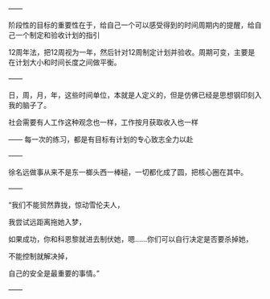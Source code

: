 ——

阶段性的目标的重要性在于，给自己一个可以感受得到的时间周期内的提醒，给自己一个制定和验收计划的指引

12周年法，把12周视为一年，然后针对12周制定计划并验收。周期可变，主要是在计划大小和时间长度之间做平衡。

——

日，周，月，年，这些时间单位，本就是人定义的，但是仿佛已经是思想钢印刻入我的脑子了。

社会需要有人工作这种观念也一样，工作按月获取收入也一样

——
每一次的练习，都是有目标有计划的专心致志全力以赴

——

徐名远做事从来不是东一榔头西一棒槌，一切都化成了圆，把核心圈在其中。

——

“我们不能贸然靠拢，惊动雪伦夫人，

我尝试远距离拖她入梦，

如果成功，你和科恩黎就进去制伏她，嗯……你们可以自行决定是否要杀掉她，

不能控制就解决掉，

自己的安全是最重要的事情。”

——

